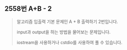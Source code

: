 2558번 A+B - 2
--------------

> 알고리즘 입출력 기본 문제인 A + B 출력하기 2번입니다.
>
> input과 output을 하는 방법을 물어보는 문제입니다.
>
> iostream을 사용하거나 cstdio를 사용하여 풀 수 있습니다.